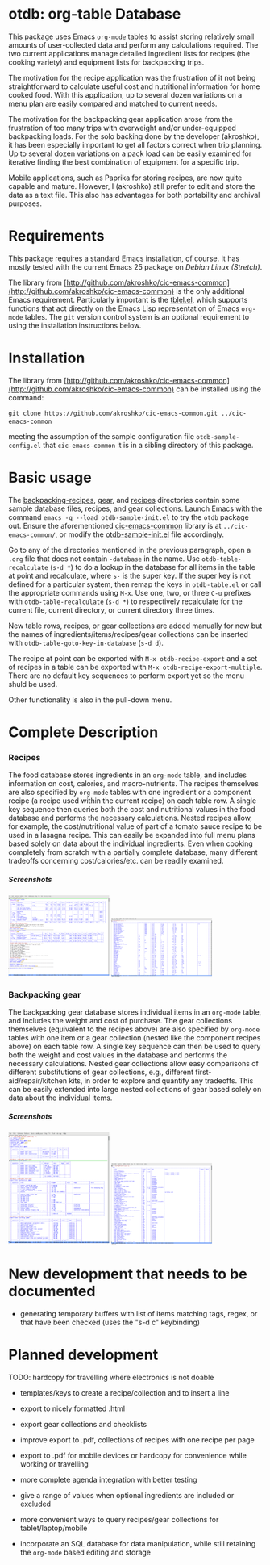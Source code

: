 otdb: org-table Database
========================

This package uses Emacs `org-mode` tables to assist storing relatively
small amounts of user-collected data and perform any calculations
required. The two current applications manage detailed ingredient
lists for recipes (the cooking variety) and equipment lists for
backpacking trips.

The motivation for the recipe application was the frustration of it
not being straightforward to calculate useful cost and nutritional
information for home cooked food. With this application, up to several
dozen variations on a menu plan are easily compared and matched to
current needs.

The motivation for the backpacking gear application arose from the
frustration of too many trips with overweight and/or under-equipped
backpacking loads.  For the solo backing done by the developer
(akroshko), it has been especially important to get all factors
correct when trip planning.  Up to several dozen variations on a pack
load can be easily examined for iterative finding the best combination
of equipment for a specific trip.

Mobile applications, such as Paprika for storing recipes, are now
quite capable and mature.  However, I (akroshko) still prefer to edit
and store the data as a text file.  This also has advantages for both
portability and archival purposes.

<!-- TODO: view whole thing in single buffer, filter by tags/pattern,etc. -->

Requirements
============

This package requires a standard Emacs installation, of course. It has
mostly tested with the current Emacs 25 package on *Debian Linux
(Stretch)*.

The library from
[http://github.com/akroshko/cic-emacs-common](http://github.com/akroshko/cic-emacs-common)
is the only additional Emacs requirement. Particularly important is
the
[tblel.el](https://github.com/akroshko/cic-emacs-common/blob/master/tblel.el),
which supports functions that act directly on the Emacs Lisp
representation of Emacs `org-mode` tables.  The `git` version control
system is an optional requirement to using the installation
instructions below.

Installation
============

The library from
[http://github.com/akroshko/cic-emacs-common](http://github.com/akroshko/cic-emacs-common)
can be installed using the command:

    git clone https://github.com/akroshko/cic-emacs-common.git ../cic-emacs-common

meeting the assumption of the sample configuration file
`otdb-sample-config.el` that `cic-emacs-common` it is in a sibling
directory of this package.

Basic usage
===========

The
[backpacking-recipes](https://github.com/akroshko/emacs-otdb/tree/master/backpacking-recipes),
[gear](https://github.com/akroshko/emacs-otdb/tree/master/gear), and
[recipes](https://github.com/akroshko/emacs-otdb/tree/master/recipes)
directories contain some sample database files, recipes, and gear
collections.  Launch Emacs with the command `emacs -q --load
otdb-sample-init.el` to try the `otdb` package out.  Ensure the
aforementioned
[cic-emacs-common](http://github.com/akroshko/cic-emacs-common)
library is at `../cic-emacs-common/`, or modify the
[otdb-sample-init.el](http://github.com/akroshko/emacs-otdb/otdb-sample-init.el)
file accordingly.

Go to any of the directories mentioned in the previous paragraph, open
a `.org` file that does not contain `-database` in the name.  Use
`otdb-table-recalculate` (`s-d *`) to do a lookup in the database for
all items in the table at point and recalculate, where `s-` is the
super key.  If the super key is not defined for a particular system,
then remap the keys in `otdb-table.el` or call the appropriate
commands using `M-x`.  Use one, two, or three `C-u` prefixes with
`otdb-table-recalculate` (`s-d *`) to respectively recalculate for the
current file, current directory, or current directory three times.

New table rows, recipes, or gear collections are added manually for
now but the names of ingredients/items/recipes/gear collections can be
inserted with `otdb-table-goto-key-in-database` (`s-d d`).

The recipe at point can be exported with `M-x otdb-recipe-export` and
a set of recipes in a table can be exported with `M-x
otdb-recipe-export-multiple`.  There are no default key sequences to
perform export yet so the menu shuld be used.

Other functionality is also in the pull-down menu.

Complete Description
====================

### Recipes

The food database stores ingredients in an `org-mode` table, and
includes information on cost, calories, and macro-nutrients.  The
recipes themselves are also specified by `org-mode` tables with one
ingredient or a component recipe (a recipe used within the current
recipe) on each table row.  A single key sequence then queries both
the cost and nutritional values in the food database and performs the
necessary calculations.  Nested recipes allow, for example, the
cost/nutritional value of part of a tomato sauce recipe to be used in
a lasagna recipe.  This can easily be expanded into full menu plans
based solely on data about the individual ingredients. Even when
cooking completely from scratch with a partially complete database,
many different tradeoffs concerning cost/calories/etc. can be readily
examined.

##### Screenshots

<img src="screenshots/recipes.png" width=200 alt="A set of recipes and meal plans.">

<img src="screenshots/food-database.png" width=200 alt="Food database">

### Backpacking gear

The backpacking gear database stores individual items in an `org-mode`
table, and includes the weight and cost of purchase.  The gear
collections themselves (equivalent to the recipes above) are also
specified by `org-mode` tables with one item or a gear collection
(nested like the component recipes above) on each table row. A single
key sequence can then be used to query both the weight and cost values
in the database and performs the necessary calculations.  Nested gear
collections allow easy comparisons of different substitutions of gear
collections, e.g., different first-aid/repair/kitchen kits, in order
to explore and quantify any tradeoffs.  This can be easily extended
into large nested collections of gear based solely on data about the
individual items.

##### Screenshots

<img src="screenshots/backpacking.png" width=200 alt="Planning a backpacking trip">

<img src="screenshots/gear-database.png" width=200 alt="Backpacking gear database">


New development that needs to be documented
===========================================

- generating temporary buffers with list of items matching tags,
  regex, or that have been checked (uses the "s-d c" keybinding)

Planned development
===================

TODO: hardcopy for travelling where electronics is not doable

- templates/keys to create a recipe/collection and to insert a line

- export to nicely formatted .html

- export gear collections and checklists

- improve export to .pdf, collections of recipes with one recipe per page

- export to .pdf for mobile devices or hardcopy for convenience while
  working or travelling

- more complete agenda integration with better testing

- give a range of values when optional ingredients are included or
  excluded

- more convenient ways to query recipes/gear collections for
  tablet/laptop/mobile

- incorporate an SQL database for data manipulation, while still
  retaining the `org-mode` based editing and storage
